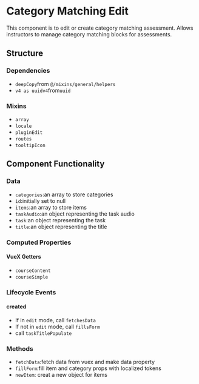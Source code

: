 Category Matching Edit
===============
This component is to edit or create category matching assessment. Allows instructors to manage category matching blocks for assessments.

## Structure

### Dependencies
* `deepCopy`from `@/mixins/general/helpers`
* `v4 as uuidv4`from`uuid`

### Mixins
* `array`
* `locale`
* `pluginEdit`
* `routes`
* `tooltipIcon`

Component Functionality
---------

### Data
- `categories`:an array to store categories
- `id`:initially set to null
- `items`:an array to store items
- `taskAudio`:an object representing the task audio
- `task`:an object representing the task
- `title`:an object representing the title

### Computed Properties
#### VueX Getters
- `courseContent`
- `courseSimple`

### Lifecycle Events

#### created
- If in `edit` mode, call `fetchesData`
- If not in `edit` mode, call `fillsForm`
- call `taskTitlePopulate`

### Methods
- `fetchData`:fetch data from vuex and make data property 
- `fillForm`:fill item and category props with localized tokens
- `newItem`: creat a new object for items 